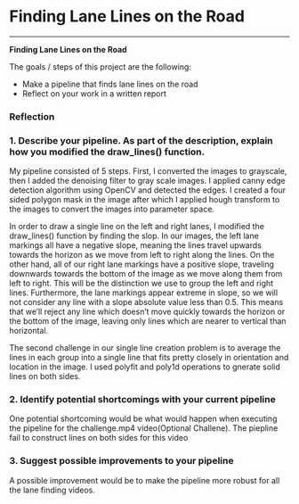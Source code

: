 # **Finding Lane Lines on the Road** 

---

**Finding Lane Lines on the Road**

The goals / steps of this project are the following:
* Make a pipeline that finds lane lines on the road
* Reflect on your work in a written report


### Reflection

### 1. Describe your pipeline. As part of the description, explain how you modified the draw_lines() function.

My pipeline consisted of 5 steps. First, I converted the images to grayscale, then I added the denoising filter to gray scale images.
I applied canny edge detection algorithm using OpenCV and detected the edges. I created a four sided polygon mask in the image after which I applied hough transform to the images to convert the images into parameter space.

In order to draw a single line on the left and right lanes, I modified the draw_lines() function by finding the slop.
In our images, the left lane markings all have a negative slope, meaning the lines travel upwards towards the horizon as we move from left to right along the lines. On the other hand, all of our right lane markings have a positive slope, traveling downwards towards the bottom of the image as we move along them from left to right. This will be the distinction we use to group the left and right lines. Furthermore, the lane markings appear extreme in slope, so we will not consider any line with a slope absolute value less than 0.5. This means that we’ll reject any line which doesn’t move quickly towards the horizon or the bottom of the image, leaving only lines which are nearer to vertical than horizontal.

The second challenge in our single line creation problem is to average the lines in each group into a single line that fits pretty closely in orientation and location in the image.
I used polyfit and poly1d operations to gnerate solid lines on both sides.



### 2. Identify potential shortcomings with your current pipeline


One potential shortcoming would be what would happen when executing the pipeline for the challenge.mp4 video(Optional Challene).
The piepline fail to construct lines on both sides for this video



### 3. Suggest possible improvements to your pipeline

A possible improvement would be to make the pipeline more robust for all the lane finding videos.
